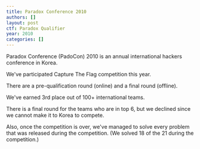 ```yaml
---
title: Paradox Conference 2010
authors: []
layout: post
ctf: Paradox Qualifier
year: 2010
categories: []
---
```

Paradox Conference (PadoCon) 2010 is an annual international hackers conference in Korea.

We've participated Capture The Flag competition this year.

There are a pre-qualification round (online) and a final round (offline).

We've earned 3rd place out of 100+ international teams.

There is a final round for the teams who are in top 6, but we declined since we cannot make it to Korea to compete.

Also, once the competition is over, we've managed to solve every problem that was released during the competition.  (We solved 18 of the 21 during the competition.)